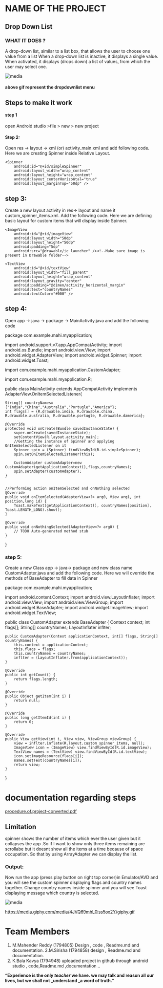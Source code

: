 # NAME OF THE PROJECT
## Drop Down List
### WHAT IT DOES ?

A drop-down list, similar to a list box, that allows the user to choose one value from a list
When a drop-down list is inactive, it displays a single value. When activated, it displays (drops down) a list of values, from which the user may select one. 

![media](https://user-images.githubusercontent.com/36668690/48109858-f77dea80-e1fd-11e8-8b8b-c38fa0400fa0.gif)





 #### above gif represent the dropdownlist menu 

## Steps to make it work
 
#### step 1
  open Android studio >file > new > new project 
#### Step 2: 
Open res -> layout -> xml (or) activity_main.xml and add following code. Here we are creating Spinner inside Relative Layout.

<RelativeLayout xmlns:android="http://schemas.android.com/apk/res/android"
    xmlns:tools="http://schemas.android.com/tools"
    android:layout_width="match_parent"
    android:layout_height="match_parent"
    tools:context=".MainActivity"
    android:background="#FFD9CF75">

    <Spinner
        android:id="@+id/simpleSpinner"
        android:layout_width="wrap_content"
        android:layout_height="wrap_content"
        android:layout_centerHorizontal="true"
        android:layout_marginTop="50dp" />

</RelativeLayout>

## step 3: 

Create a new layout activity in res-> layout and name it custom_spinner_items.xml. Add the following code. Here we are defining basic layout for custom items that will  display inside Spinner.

<?xml version="1.0" encoding="utf-8"?>
<LinearLayout xmlns:android="http://schemas.android.com/apk/res/android"
    android:layout_width="match_parent"
    android:layout_height="wrap_content"
    android:orientation="horizontal">

    <ImageView
        android:id="@+id/imageView"
        android:layout_width="50dp"
        android:layout_height="50dp"
        android:padding="5dp"
        android:src="@drawable/ic_launcher" /><!--Make sure image is present in Drawable folder-->

    <TextView
        android:id="@+id/textView"
        android:layout_width="fill_parent"
        android:layout_height="wrap_content"
        android:layout_gravity="center"
        android:padding="@dimen/activity_horizontal_margin"
        android:text="countryNames"
        android:textColor="#000" />
</LinearLayout>

## step 4:

Open app -> java -> package -> MainActivity.java and add the following code

package com.example.mahi.myapplication;

import android.support.v7.app.AppCompatActivity;
import android.os.Bundle;
import android.view.View;
import android.widget.AdapterView;
import android.widget.Spinner;
import android.widget.Toast;


import com.example.mahi.myapplication.CustomAdapter;

import com.example.mahi.myapplication.R;

public class MainActivity extends AppCompatActivity implements AdapterView.OnItemSelectedListener{


    String[] countryNames={"India","China","Australia","Portugle","America"};
    int flags[] = {R.drawable.india, R.drawable.china, R.drawable.australia, R.drawable.portugle, R.drawable.damerica};

    @Override
    protected void onCreate(Bundle savedInstanceState) {
        super.onCreate(savedInstanceState);
        setContentView(R.layout.activity_main);
        //Getting the instance of Spinner and applying OnItemSelectedListener on it
        Spinner spin = (Spinner) findViewById(R.id.simpleSpinner);
        spin.setOnItemSelectedListener(this);

        CustomAdapter customAdapter=new CustomAdapter(getApplicationContext(),flags,countryNames);
        spin.setAdapter(customAdapter);
    }


    //Performing action onItemSelected and onNothing selected
    @Override
    public void onItemSelected(AdapterView<?> arg0, View arg1, int position,long id) {
        Toast.makeText(getApplicationContext(), countryNames[position], Toast.LENGTH_LONG).show();
    }

    @Override
    public void onNothingSelected(AdapterView<?> arg0) {
        // TODO Auto-generated method stub
    }
}

### step 5:

 Create a new Class app -> java-> package and new class name CustomAdapter.java and add the following code. Here we will override the methods of BaseAdapter to fill data in Spinner


package com.example.mahi.myapplication;


import android.content.Context;
import android.view.LayoutInflater;
import android.view.View;
import android.view.ViewGroup;
import android.widget.BaseAdapter;
import android.widget.ImageView;
import android.widget.TextView;

public class CustomAdapter extends BaseAdapter {
    Context context;
    int flags[];
    String[] countryNames;
    LayoutInflater inflter;

    public CustomAdapter(Context applicationContext, int[] flags, String[] countryNames) {
        this.context = applicationContext;
        this.flags = flags;
        this.countryNames = countryNames;
        inflter = (LayoutInflater.from(applicationContext));
    }

    @Override
    public int getCount() {
        return flags.length;
    }

    @Override
    public Object getItem(int i) {
        return null;
    }

    @Override
    public long getItemId(int i) {
        return 0;
    }

    @Override
    public View getView(int i, View view, ViewGroup viewGroup) {
        view = inflter.inflate(R.layout.custom_spinner_items, null);
        ImageView icon = (ImageView) view.findViewById(R.id.imageView);
        TextView names = (TextView) view.findViewById(R.id.textView);
        icon.setImageResource(flags[i]);
        names.setText(countryNames[i]);
        return view;
    }
}

# documentation regarding steps 


[procedure.of.project-converted.pdf](https://github.com/KavyaReddy95/DropDown-List/files/2555989/procedure.of.project-converted.pdf)


## Limitation 

spinner shows the number of items which ever the user given but it collapses the app .So if I want to  show only three items remaining are scrollabe but it doesnt show all the items at a time because of space occupation. So that by using ArrayAdapter we can display the list.

### Output:

Now run the app (press play button on right top corner)in Emulator/AVD and you will see the custom spinner displaying flags and country names together. Change country names inside spinner and you will see Toast displaying message which country is selected.

![media](https://user-images.githubusercontent.com/36668690/48109858-f77dea80-e1fd-11e8-8b8b-c38fa0400fa0.gif)


https://media.giphy.com/media/4JVQ69mhL0iss5ox2Y/giphy.gif

# Team Members 

1. M.Mahender Reddy  (1794805) Design , code , Readme.md and documentation.
2.M.Sirisha         (1794858) design , Readme.md and documentation.
3. K.Bala Kavya      (1794948) uploaded project in github through android studio , code,Readme.md ,documentation ..
 
     
 **“Experience is the only _teacher_ we have. we may talk and reason all our lives, but we shall not _understand _a word of truth.”**

